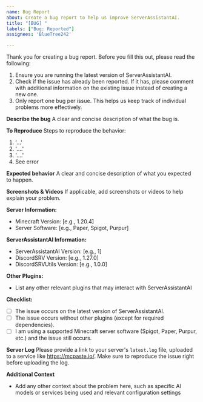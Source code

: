 ```yaml
---
name: Bug Report
about: Create a bug report to help us improve ServerAssistantAI.
title: "[BUG] "
labels: ["Bug: Reported"]
assignees: 'BlueTree242'

---
```

Thank you for creating a bug report. Before you fill this out, please read the following:
1. Ensure you are running the latest version of ServerAssistantAI.
2. Check if the issue has already been reported. If it has, please comment with additional information on the existing issue instead of creating a new one.
3. Only report one bug per issue. This helps us keep track of individual problems more effectively.

**Describe the bug**
A clear and concise description of what the bug is.

**To Reproduce**
Steps to reproduce the behavior:
1. '...'
2. '....'
3. '....'
4. See error

**Expected behavior**
A clear and concise description of what you expected to happen.

**Screenshots & Videos**
If applicable, add screenshots or videos to help explain your problem.

**Server Information:**
- Minecraft Version: [e.g., 1.20.4]
- Server Software: [e.g., Paper, Spigot, Purpur]

**ServerAssistantAI Information:**
- ServerAssistantAI Version: [e.g., 1]
- DiscordSRV Version: [e.g., 1.27.0]
- DiscordSRVUtils Version: [e.g., 1.0.0]

**Other Plugins:**
- List any other relevant plugins that may interact with ServerAssistantAI

**Checklist:**
- [ ] The issue occurs on the latest version of ServerAssistantAI.
- [ ] The issue occurs without other plugins (except for required dependencies).
- [ ] I am using a supported Minecraft server software (Spigot, Paper, Purpur, etc.) and the issue still occurs.

**Server Log**
Please provide a link to your server's `latest.log` file, uploaded to a service like https://mcpaste.io/. Make sure to reproduce the issue right before uploading the log.

**Additional Context**
- Add any other context about the problem here, such as specific AI models or services being used and relevant configuration settings
